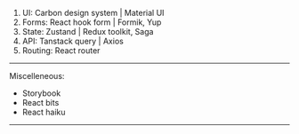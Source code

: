1. UI: Carbon design system | Material UI
2. Forms: React hook form | Formik, Yup
3. State: Zustand | Redux toolkit, Saga
4. API: Tanstack query | Axios
5. Routing: React router

---

Miscelleneous:

- Storybook
- React bits
- React haiku

---
